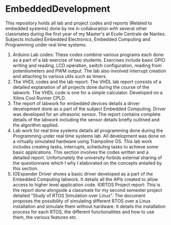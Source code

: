 # EmbeddedDevelopment
This repository holds all lab and project codes and reports (Related to embedded systems) done by me in collaboration with several other classmates during the first year of my Master's at Ecole Centrale de Nantes.
Subjects included Embedded Electronics, Embedded Computing and Programming under real time systems.

1) Arduino Lab codes: These codes combine various programs each done as a part of a lab exercise of two students. Exercises include basic GPIO writing and reading, LCD operation, switch
configuration, reading from potentiometers and PWM output. The lab also involved interrupt creation and attaching to various utils such as timers.
2) The VHDL codes and the lab report: The VHDL lab report consists of a detailed explanation of all projects done during the course of the labwork. The VHDL code is one for a simple calculator. Developed on a Xilinx Cool Runner CPLD.
3) The report of labwork for embedded devices details a driver development done as a part of the subject Embedded Computing. Driver was developed for an ultrasonic sensor. The report contains complete details of the labwork including the sensor details briefly outlined and the algorithm applied.
4) Lab work for real time systems details all programming done during the Programming under real time systems lab. All development was done on a virtually simulated hardware using Trampoline OS. This lab work includes creating tasks, interrupts, scheduling tasks to achieve some basic applications. This section involves the codes written and a detailed report. Unfortunately the university forbids external sharing of the questionnaire which I why I elaborated on the concepts entailed by this section.
5) IOExpander Driver shows a basic driver developed as a part of the Embedded Computing labwork. It details all the APIs created to allow access to higher level application code. 
6)RTOS Project report: This is the report done alongside a classmate for my second semester project detailed "Study of RTOS Simulation over Linux". The document proposes the possibility of simulating different RTOS over a Linux installation and simulate them without hardware. It details the installation process for each RTOS, the different functionalities and how to use them, the various features etc.


